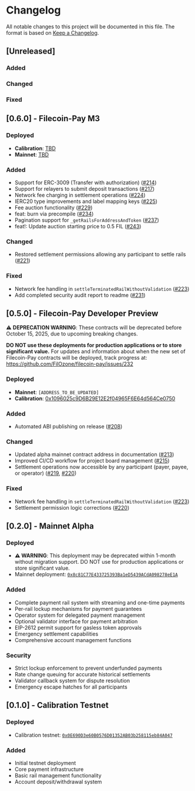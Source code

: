 # Changelog

All notable changes to this project will be documented in this file. The format is based on [Keep a Changelog](https://keepachangelog.com/en/1.0.0/).

## [Unreleased]

### Added

### Changed

### Fixed

## [0.6.0] - Filecoin-Pay M3

### Deployed
- **Calibration**: [TBD]()
- **Mainnet**: [TBD]()

### Added
- Support for ERC-3009 (Transfer with authorization) ([#214](https://github.com/FilOzone/filecoin-pay/pull/214))
- Support for relayers to submit deposit transactions ([#217](https://github.com/FilOzone/filecoin-pay/pull/217))
- Network fee charging in settlement operations ([#224](https://github.com/FilOzone/filecoin-pay/pull/224))
- IERC20 type improvements and label mapping keys ([#225](https://github.com/FilOzone/filecoin-pay/pull/225))
- Fee auction functionality ([#229](https://github.com/FilOzone/filecoin-pay/pull/229))
- feat: burn via precompile ([#234](https://github.com/FilOzone/filecoin-pay/pull/234))
- Pagination support for `_getRailsForAddressAndToken` ([#237](https://github.com/FilOzone/filecoin-pay/pull/237))
- feat!: Update auction starting price to 0.5 FIL ([#243](https://github.com/FilOzone/filecoin-pay/pull/243))

### Changed
- Restored settlement permissions allowing any participant to settle rails ([#221](https://github.com/FilOzone/filecoin-pay/pull/221))

### Fixed
- Network fee handling in `settleTerminatedRailWithoutValidation` ([#223](https://github.com/FilOzone/filecoin-pay/pull/223))
- Add completed security audit report to readme ([#231](https://github.com/FilOzone/filecoin-pay/pull/231))


## [0.5.0] - Filecoin-Pay Developer Preview

⚠️ **DEPRECATION WARNING**: These contracts will be deprecated before October 15, 2025, due to 
upcoming breaking changes. 

**DO NOT use these deployments for production applications or to store significant value.** For updates and information about when the new set of Filecoin-Pay contracts will be deployed, track progress at: https://github.com/FilOzone/filecoin-pay/issues/232

### Deployed
- **Mainnet**: `[ADDRESS_TO_BE_UPDATED]`
- **Calibration**: [0x1096025c9D6B29E12E2f04965F6E64d564Ce0750](https://calibration.filfox.info/en/address/0x1096025c9D6B29E12E2f04965F6E64d564Ce0750)

### Added
- Automated ABI publishing on release ([#208](https://github.com/FilOzone/filecoin-pay/pull/208))

### Changed
- Updated alpha mainnet contract address in documentation ([#213](https://github.com/FilOzone/filecoin-pay/pull/213))
- Improved CI/CD workflow for project board management ([#215](https://github.com/FilOzone/filecoin-pay/pull/215))
- Settlement operations now accessible by any participant (payer, payee, or operator) ([#219](https://github.com/FilOzone/filecoin-pay/pull/219), [#220](https://github.com/FilOzone/filecoin-pay/pull/220))

### Fixed
- Network fee handling in `settleTerminatedRailWithoutValidation` ([#223](https://github.com/FilOzone/filecoin-pay/pull/223))
- Settlement permission logic corrections ([#220](https://github.com/FilOzone/filecoin-pay/pull/220))

## [0.2.0] - Mainnet Alpha

### Deployed
- **⚠️ WARNING**: This deployment may be deprecated within 1-month without migration support. DO NOT use for production applications or store significant value.
- Mainnet deployment: [`0x8c81C77E433725393Ba1eD5439ACdA098278eE1A`](https://etherscan.io/address/0x8c81C77E433725393Ba1eD5439ACdA098278eE1A)

### Added
- Complete payment rail system with streaming and one-time payments
- Per-rail lockup mechanisms for payment guarantees
- Operator system for delegated payment management  
- Optional validator interface for payment arbitration
- EIP-2612 permit support for gasless token approvals
- Emergency settlement capabilities
- Comprehensive account management functions

### Security
- Strict lockup enforcement to prevent underfunded payments
- Rate change queuing for accurate historical settlements
- Validator callback system for dispute resolution
- Emergency escape hatches for all participants

## [0.1.0] - Calibration Testnet

### Deployed  
- Calibration testnet: [`0x0E690D3e60B0576D01352AB03b258115eb84A047`](https://calibration.filfox.info/en/address/0x0E690D3e60B0576D01352AB03b258115eb84A047)

### Added
- Initial testnet deployment
- Core payment infrastructure
- Basic rail management functionality
- Account deposit/withdrawal system
